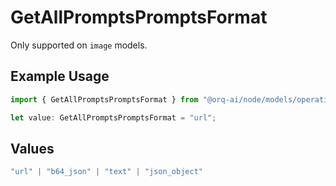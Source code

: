# GetAllPromptsPromptsFormat

Only supported on `image` models.

## Example Usage

```typescript
import { GetAllPromptsPromptsFormat } from "@orq-ai/node/models/operations";

let value: GetAllPromptsPromptsFormat = "url";
```

## Values

```typescript
"url" | "b64_json" | "text" | "json_object"
```